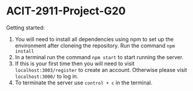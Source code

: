 # ACIT-2911-Project-G20

Getting started:

1. You will need to install all dependencies using npm to set up the environment after cloneing the repository. Run the command ```npm install```
2. In a terminal run the command ```npm start``` to start running the server.
3. If this is your first time then you will need to visit ```localhost:3003/register``` to create an account. Otherwise please visit ```localhost:3000/``` to log in.
4. To terminate the server use ```control + c``` in the terminal.
